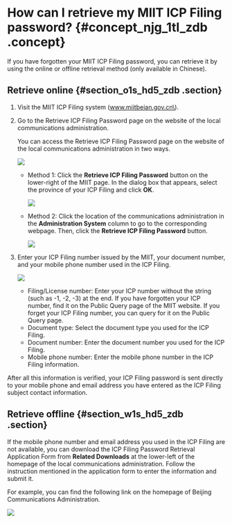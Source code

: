 # How can I retrieve my MIIT ICP Filing password? {#concept_njg_1tl_zdb .concept}

If you have forgotten your MIIT ICP Filing password, you can retrieve it by using the online or offline retrieval method \(only available in Chinese\).

## Retrieve online {#section_o1s_hd5_zdb .section}

1.  Visit the MIIT ICP Filing system \(www.miitbeian.gov.cn\).
2.  Go to the Retrieve ICP Filing Password page on the website of the local communications administration.

    You can access the Retrieve ICP Filing Password page on the website of the local communications administration in two ways.

    ![](http://static-aliyun-doc.oss-cn-hangzhou.aliyuncs.com/assets/img/14232/5511_en-US.jpg)

    -   Method 1: Click the **Retrieve ICP Filing Password** button on the lower-right of the MIIT page. In the dialog box that appears, select the province of your ICP Filing and click **OK**.

        ![](http://static-aliyun-doc.oss-cn-hangzhou.aliyuncs.com/assets/img/14232/5512_en-US.jpg)

    -   Method 2: Click the location of the communications administration in the **Administration System** column to go to the corresponding webpage. Then, click the **Retrieve ICP Filing Password** button.

        ![](http://static-aliyun-doc.oss-cn-hangzhou.aliyuncs.com/assets/img/14232/5513_en-US.jpg)

3.  Enter your ICP Filing number issued by the MIIT, your document number, and your mobile phone number used in the ICP Filing.

    ![](http://static-aliyun-doc.oss-cn-hangzhou.aliyuncs.com/assets/img/14232/5514_en-US.jpg)

    -   Filing/License number: Enter your ICP number without the string \(such as -1, -2, -3\) at the end. If you have forgotten your ICP number, find it on the Public Query page of the MIIT website. If you forget your ICP Filing number, you can query for it on the Public Query page.
    -   Document type: Select the document type you used for the ICP Filing.
    -   Document number: Enter the document number you used for the ICP Filing.
    -   Mobile phone number: Enter the mobile phone number in the ICP Filing information.

After all this information is verified, your ICP Filing password is sent directly to your mobile phone and email address you have entered as the ICP Filing subject contact information.

## Retrieve offline {#section_w1s_hd5_zdb .section}

If the mobile phone number and email address you used in the ICP Filing are not available, you can download the ICP Filing Password Retrieval Application Form from **Related Downloads** at the lower-left of the homepage of the local communications administration. Follow the instruction mentioned in the application form to enter the information and submit it.

For example, you can find the following link on the homepage of Beijing Communications Administration.

![](http://static-aliyun-doc.oss-cn-hangzhou.aliyuncs.com/assets/img/14232/5515_en-US.jpg)

